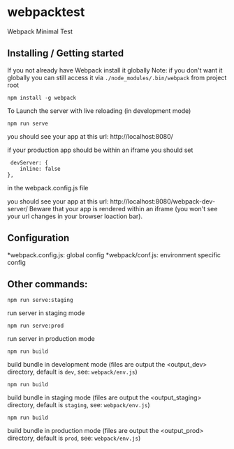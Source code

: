 # webpacktest
Webpack Minimal Test

## Installing / Getting started

If you not already have Webpack install it globally 
Note: if you don't want it globally you can still access it via `./node_modules/.bin/webpack` from project root
```shell
npm install -g webpack 
```

To Launch the server with live reloading (in development mode)
```shell
npm run serve
```

you should see your app at this url:
http://localhost:8080/

if your production app should be within an iframe you should set
```
 devServer: { 
    inline: false 
},
```
in the webpack.config.js file

you should see your app at this url:
http://localhost:8080/webpack-dev-server/
Beware that your app is rendered within an iframe (you won't see your url changes in your browser loaction bar).

## Configuration

*webpack.config.js: global config
*webpack/conf.js: environment specific config

## Other commands:
```shell
npm run serve:staging
```
run server in staging mode

```shell
npm run serve:prod
```
run server in production mode

```shell
npm run build
```
build bundle in development mode (files are output the <output_dev> directory, default is `dev`, see: `webpack/env.js`)

```shell
npm run build
```
build bundle in staging mode (files are output the <output_staging> directory, default is `staging`, see: `webpack/env.js`)

```shell
npm run build
```
build bundle in production mode (files are output the <output_prod> directory, default is `prod`, see: `webpack/env.js`)


